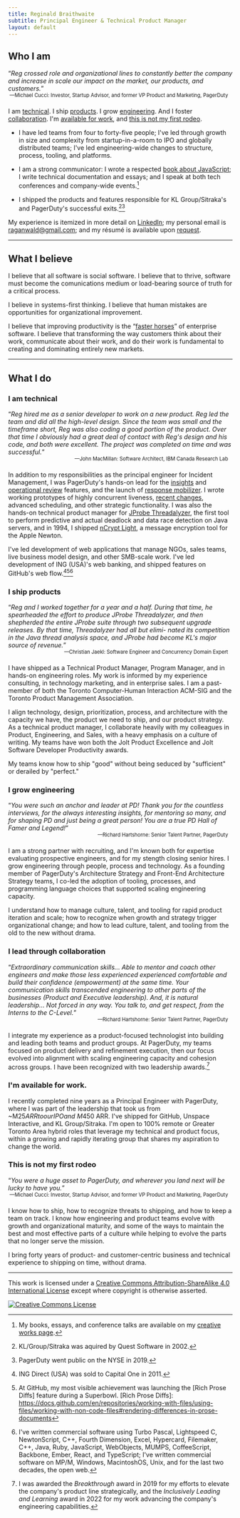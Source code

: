 ```yaml
---
title: Reginald Braithwaite
subtitle: Principal Engineer & Technical Product Manager
layout: default
---
```


## Who I am

<p style="margin-bottom: 0px;">“<em>Reg crossed role and organizational lines to constantly better the company and increase in scale our impact on the market, our products, and customers.</em>”</p>  
<div style="font-size:0.8em; text-align:right; margin-bottom: 20px; margin-right: 10px;">—Michael Cucci: Investor, Startup Advisor, and former VP Product and Marketing, PagerDuty</div>

I am [technical](#i-am-technical). I ship [products](#i-ship-products). I grow [engineering](#i-grow-engineering). And I foster [collaboration](#i-lead-through-collaboration). I'm [available for work](#im-available-for-work), and [this is not my first rodeo](#this-is-not-my-first-rodeo).

- I have led teams from four to forty-five people; I've led through growth in size and complexity from startup-in-a-room to IPO and globally distributed teams; I've led engineering-wide changes to structure, process, tooling, and platforms.  

- I am a strong communicator: I wrote a respected [book about JavaScript](/creative-works.html#books); I write technical documentation and essays; and I speak at both tech conferences and company-wide events.[^creative-works]  

- I shipped the products and features responsible for KL Group/Sitraka's and PagerDuty's successful exits.[^sitraka-quest][^PDNYSE]

[^creative-works]: My books, essays, and conference talks are available on my [creative works page].

My experience is itemized in more detail on [LinkedIn]; my personal email is [raganwald@gmail.com]; and my résumé is available upon [request][raganwald@gmail.com].

---

## What I believe

I believe that all software is social software. I believe that to thrive, software must become the comunications medium or load-bearing source of truth for a critical process.

I believe in systems-first thinking. I believe that human mistakes are opportunities for organizational improvement.

I believe that improving productivity is the “[faster horses]” of enterprise software. I believe that transforming the way customers think about their work, communicate about their work, and do their work is fundamental to creating and dominating entirely new markets.

[faster horses]: https://hbr.org/2011/08/henry-ford-never-said-the-fast

---

## What I do

### I am technical

<p style="margin-bottom: 0px;">“<em>Reg hired me as a senior developer to work
on a new product. Reg led the team and did
all the high-level design. Since the team was
small and the timeframe short, Reg was also
coding a good portion of the product.
Over that time I obviously had a great deal
of contact with Reg's design and his code,
and both were excellent. The project was
completed on time and was successful.</em>”</p> 
<div style="font-size:0.8em; text-align:right; margin-bottom: 20px; margin-right: 10px;">—John MacMillan: Software Architect, IBM Canada Research Lab</div>

In addition to my responsibilities as the principal engineer for Incident Management, I was PagerDuty's hands-on lead for the [insights] and [operational review] features, and the launch of [response mobilizer]. I wrote working prototypes of highly concurrent liveness, [recent changes], advanced scheduling, and other strategic functionality. I was also the hands-on technical product manager for [JProbe Threadalyzer], the first tool to perform predictive and actual deadlock and data race detection on Java servers, and in 1994, I shipped [nCrypt Light], a message encryption tool for the Apple Newton.

I've led development of web applications that manage NGOs, sales teams, live business model design, and other SMB-scale work. I've led development of ING (USA)'s web banking, and shipped features on GitHub's web flow.[^ing][^GitHub][^more]

[insights]: https://support.pagerduty.com/main/docs/insights
[operational review]: https://support.pagerduty.com/main/docs/operational-reviews
[response mobilizer]: https://www.pagerduty.com/blog/2016-year-review/#:~:text=Response%20Orchestration
[recent changes]: https://support.pagerduty.com/main/docs/recent-changes

[^ing]: ING Direct (USA) was sold to Capital One in 2011.
[^GitHub]: At GitHub, my most visible achievement was launching the [Rich Prose Diffs] feature during a Superbowl.
[Rich Prose Diffs]: https://docs.github.com/en/repositories/working-with-files/using-files/working-with-non-code-files#rendering-differences-in-prose-documents

[JProbe Threadalyzer]: http://tan.com/jprobe?lang=en#:~:text=JProbe%20Theadalyzer,-:%20Detect%20Deadlocks%2C%20Stalls

[nCrypt Light]: https://info-mac.org/viewtopic.php?t=7139

[^more]: I've written commercial software using Turbo Pascal, Lightspeed C, NewtonScript, C++, Fourth Dimension, Excel, Hypercard, Filemaker, C++, Java, Ruby, JavaScript, WebObjects, MUMPS, CoffeeScript, Backbone, Ember, React, and TypeScript; I've written commercial software on MP/M, Windows, MacintoshOS, Unix, and for the last two decades, the open web.

### I ship products

<p style="margin-bottom: 0px;">“<em>Reg and I worked together for a year and a
half. During that time, he spearheaded the
effort to produce JProbe Threadalyzer, and
then shepherded the entire JProbe suite
through two subsequent upgrade releases. By
that time, Threadalyzer had all but elimi-
nated its competition in the Java thread
analysis space, and JProbe had become
KL's major source of revenue.</em>”</p>  
<div style="font-size:0.8em; text-align:right; margin-bottom: 20px; margin-right: 10px;">—Christian Jaekl: Software Engineer and Concurrency Domain Expert</div>

I have shipped as a Technical Product Manager, Program Manager, and in hands-on engineering roles. My work is informed by my experience consulting, in technology marketing, and in enterprise sales. I am a past-member of both the Toronto Computer-Human Interaction ACM-SIG and the Toronto Product Management Association.

I align technology, design, prioritization, process, and architecture with the capacity we have, the product we need to ship, and our product strategy. As a technical product manager, I collaborate heavily with my colleagues in Product, Engineering, and Sales, with a heavy emphasis on a culture of writing. My teams have won both the Jolt Product Excellence and Jolt Software Developer Productivity awards.

My teams know how to ship "good" without being seduced by "sufficient" or derailed by "perfect."

[^sitraka-quest]: KL/Group/Sitraka was aquired by Quest Software in 2002.
[^PDNYSE]: PagerDuty went public on the NYSE in 2019.

### I grow engineering

<p style="margin-bottom: 0px;">“<em>You were such an anchor and leader at PD! Thank you for the countless interviews, for the always interesting insights, for mentoring so many, and for shaping PD and just being a great person! You are a true PD Hall of Famer and Legend!</em>”</p>  
<div style="font-size:0.8em; text-align:right; margin-bottom: 20px; margin-right: 10px;">—Richard Hartshorne: Senior Talent Partner, PagerDuty</div>

I am a strong partner with recruiting, and I'm known both for expertise evaluating prospective engineers, and for my stength closing senior hires. I grow engineering through people, process and technology. As a founding member of PagerDuty's Architecture Strategy and Front-End Architecture Strategy teams, I co-led the adoption of tooling, processes, and programming language choices that supported scaling engineering capacity.

I understand how to manage culture, talent, and tooling for rapid product iteration and scale; how to recognize when growth and strategy trigger organizational change; and how to lead culture, talent, and tooling from the old to the new without drama.

### I lead through collaboration

<p STYLE="margin-bottom: 0px;">“<em>Extraordinary communication skills... Able to mentor and coach other engineers and make those less experienced experienced comfortable and build their confidence (empowerment) at the same time. Your communication skills transcended engineering to other parts of the businesses (Product and Executive leadership). And, it is natural leadership... Not forced in any way. You talk to, and get respect, from the Interns to the C-Level.</em>”</p>  
<div style="font-size:0.8em; text-align:right; margin-bottom: 20px; margin-right: 10px;">—Richard Hartshorne: Senior Talent Partner, PagerDuty</div>

I integrate my experience as a product-focused technologist into building and leading both teams and product groups. At PagerDuty, my teams focused on product delivery and refinement execution, then our focus evolved into alignment with scaling engineering capacity and cohesion across groups. I have been recognized with two leadership awards.[^awards]

[^awards]: I was awarded the *Breakthrough* award in 2019 for my efforts to elevate the company's product line strategically, and the *Inclusively Leading and Learning* award in 2022 for my work advancing the company's engineering capabilities. 

### I'm available for work.

I recently completed nine years as a Principal Engineer with PagerDuty, where I was part of the leadership that took us from ~M$25 ARR to our IPO and ~M$450 ARR. I've shipped for GitHub, Unspace Interactive, and KL Group/Sitraka. I'm open to 100% remote or Greater Toronto Area hybrid roles that leverage my technical and product focus, within a growing and rapidly iterating group that shares my aspiration to change the world.

### This is not my first rodeo

<p STYLE="margin-bottom: 0px;">“<em>You were a huge asset to PagerDuty, and wherever you land next will be lucky to have you.</em>”</p>  
<div style="font-size:0.8em; text-align:right; margin-bottom: 20px; margin-right: 10px;">—Michael Cucci: Investor, Startup Advisor, and former VP Product and Marketing, PagerDuty</div>

I know how to ship, how to recognize threats to shipping, and how to keep a team on track. I know how engineering and product teams evolve with growth and organizational maturity, and some of the ways to maintain the best and most effective parts of a culture while helping to evolve the parts that no longer serve the mission.

I bring forty years of product- and customer-centric business and technical experience to shipping on time, without drama.

[LinkedIn]: https://www.linkedin.com/in/raganwald/details/experience/
[raganwald@gmail.com]: mailto:raganwald@gmail.com
[creative works page]: /creative-works.html
[ja]: https://leanpub.com/javascriptallongesix
[japdf]: /assets/javascriptallongesix.pdf

<!--

*“<em>When we built Threadalyzer, Reg developed
the technical design, partitioned it into
manageable pieces for a group of developers,
and also wrote a significant chunk of the
code himself. Along the way, he insisted on
regular code reviews, asking appropriate and
probing questions about design decisions. I
read his code, too (he wouldn't have it any
other way), but I had a hard time finding
flaws. The result was probably the most
solid codebase that I've ever worked on.</p>  
—Christian Jaekl: Software Engineer and Concurrency Domain Expert

-->

---

This work is licensed under a <a rel="license" href="http://creativecommons.org/licenses/by-sa/4.0/">Creative Commons Attribution-ShareAlike 4.0 International License</a> except where copyright is otherwise asserted.

<a rel="license" href="http://creativecommons.org/licenses/by-sa/4.0/"><img alt="Creative Commons License" style="border-width:0" src="http://i.creativecommons.org/l/by-sa/4.0/80x15.png" /></a>
